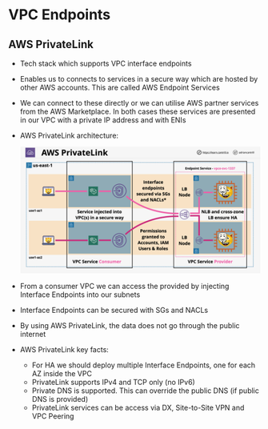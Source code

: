 # VPC Endpoints

## AWS PrivateLink

- Tech stack which supports VPC interface endpoints
- Enables us to connects to services in a secure way which are hosted by other AWS accounts. This are called AWS Endpoint Services
- We can connect to these directly or we can utilise AWS partner services from the AWS Marketplace. In both cases these services are presented in our VPC with a private IP address and with ENIs
- AWS PrivateLink architecture:

    ![AWS PrivateLink Architecture](images/PrivateLink.png)

- From a consumer VPC we can access the provided by injecting Interface Endpoints into our subnets
- Interface Endpoints can be secured with SGs and NACLs
- By using AWS PrivateLink, the data does not go through the public internet
- AWS PrivateLink key facts:
    - For HA we should deploy multiple Interface Endpoints, one for each AZ inside the VPC
    - PrivateLink supports IPv4 and TCP only (no IPv6)
    - Private DNS is supported. This can override the public DNS (if public DNS is provided)
    - PrivateLink services can be access via DX, Site-to-Site VPN and VPC Peering